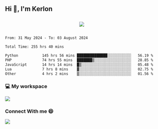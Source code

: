 ## Hi 👋, I'm Kerlon

<p align="center" style="margin: 30px;">
 
 <img src="https://skillicons.dev/icons?i=html,css,bootstrap,js,nodejs,jquery,python,flask,php,mysql,lua,sqlite,firebase">


</p>
<!--START_SECTION:waka-->

```txt
From: 31 May 2024 - To: 03 August 2024

Total Time: 255 hrs 40 mins

Python           145 hrs 56 mins ██████████████░░░░░░░░░░░   56.19 %
PHP              74 hrs 55 mins  ███████▒░░░░░░░░░░░░░░░░░   28.85 %
JavaScript       14 hrs 14 mins  █▒░░░░░░░░░░░░░░░░░░░░░░░   05.48 %
Lua              7 hrs 8 mins    ▓░░░░░░░░░░░░░░░░░░░░░░░░   02.75 %
Other            4 hrs 2 mins    ▒░░░░░░░░░░░░░░░░░░░░░░░░   01.56 %
```

<!--END_SECTION:waka-->


<p align="center">
 <h3>💻 My workspace</h3>
    <img src="https://skillicons.dev/icons?i=mint" />
</p>

<p align="center">
 <h3>Connect With me 😄</h3> 
    <a href="https://www.linkedin.com/in/kerlon-fernandes"><img src="https://skillicons.dev/icons?i=linkedin" />
  </a>
</p>



